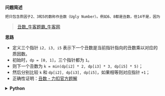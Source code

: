 <!--{
    "tags": ["动态规划", "易错"],
    "来源": "牛客",
    "难度": "中等",
    "编号": "0079",
    "标题": "丑数",
    "公司": []
}-->

<summary><b>问题简述</b></summary>

```txt
把只包含质因子2、3和5的数称作丑数（Ugly Number）。例如6、8都是丑数，但14不是，因为它包含质因子7。 习惯上我们把1当做是第一个丑数。求按从小到大的顺序的第 n个丑数。
```
> [丑数_牛客题霸_牛客网](https://www.nowcoder.com/practice/6aa9e04fc3794f68acf8778237ba065b)

<!-- 
<details><summary><b>详细描述</b></summary>

```txt
```
-->

</details>

<!-- <div align="center"><img src="../../../_assets/xxx.png" height="300" /></div> -->

<summary><b>思路</b></summary>

- 定义三个指针 `i2, i3, i5` 表示下一个丑数是当前指针指向的丑数乘以对应的质因数。
- 初始时，`dp = [0, 1]`，三个指针都为 `1`。
- 则下一个丑数为 `k = min(dp[i2] * 2, dp[i3] * 3, dp[i5] * 5)`；
- 然后分别比较 `k` 和 `dp[i2], dp[i3], dp[i5]`，如果相等则对应指针 `+1`；
- 正确性证明：[丑数 - 力扣官方题解](https://leetcode-cn.com/problems/chou-shu-lcof/solution/chou-shu-by-leetcode-solution-0e5i/)

<details><summary><b>Python</b></summary>

```python
class Solution:
    def GetUglyNumber_Solution(self, index: int) -> int:

        i2 = i3 = i5 = 1
        dp = [0, 1]
        for _ in range(index - 1):
            k2, k3, k5 = dp[i2] * 2, dp[i3] * 3, dp[i5] * 5
            k = min(k2, k3, k5)
            dp.append(k)
            # 这里不能用 elif
            if k == k2: i2 += 1
            if k == k3: i3 += 1
            if k == k5: i5 += 1
        return dp[index]
```

</details>

